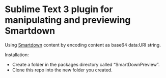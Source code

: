 # Sublime Text 3 plugin for manipulating and previewing Smartdown

Using [Smartdown](http://smartdown.site/?url=README.md) content by encoding content as base64 data:URI string.

Installation:
- Create a folder in the packages directory called “SmartDownPreview”.
- Clone this repo into the new folder you created.

